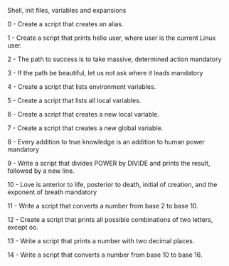 Shell, init files, variables and expansions



0 - Create a script that creates an alias.



1 - Create a script that prints hello user, where user is the current Linux user.



2 - The path to success is to take massive, determined action mandatory



3 - If the path be beautiful, let us not ask where it leads mandatory



4 - Create a script that lists environment variables.



5 - Create a script that lists all local variables.



6 - Create a script that creates a new local variable.



7 - Create a script that creates a new global variable.



8 - Every addition to true knowledge is an addition to human power mandatory



9 - Write a script that divides POWER by DIVIDE and prints the result, followed by a new line.



10 - Love is anterior to life, posterior to death, initial of creation, and the exponent of breath mandatory



11 - Write a script that converts a number from base 2 to base 10.



12 - Create a script that prints all possible combinations of two letters, except oo.



13 - Write a script that prints a number with two decimal places.



14 - Write a script that converts a number from base 10 to base 16.
